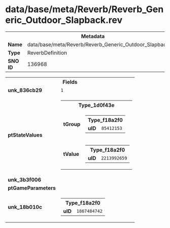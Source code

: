 <h1>data/base/meta/Reverb/Reverb_Generic_Outdoor_Slapback.rev</h1><table><tr><th colspan="100%">Metadata</th></tr><tr><td><b>Name</b></td><td>data/base/meta/Reverb/Reverb_Generic_Outdoor_Slapback.rev</td></tr><tr><td><b>Type</b></td><td>ReverbDefinition</td></tr><tr><td><b>SNO ID</b></td><td>136968</td></tr></table>

<table><tr><th colspan="100%">Fields</th></tr><tr><td><b>unk_836cb29</b></td><td><code>1</code></td></tr><tr><td><b>ptStateValues</b></td><td><table><tr><th colspan="100%">Type_1d0f43e</th></tr><tr><td><b>tGroup</b></td><td><table><tr><th colspan="100%">Type_f18a2f0</th></tr><tr><td><b>uID</b></td><td><code>85412153</code></td></tr></table>

</td></tr><tr><td><b>tValue</b></td><td><table><tr><th colspan="100%">Type_f18a2f0</th></tr><tr><td><b>uID</b></td><td><code>2213992659</code></td></tr></table>

</td></tr></table>


</td></tr><tr><td><b>unk_3b3f006</b></td><td></td></tr><tr><td><b>ptGameParameters</b></td><td></td></tr><tr><td><b>unk_18b010c</b></td><td><table><tr><th colspan="100%">Type_f18a2f0</th></tr><tr><td><b>uID</b></td><td><code>1867484742</code></td></tr></table>

</td></tr></table>

